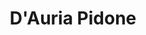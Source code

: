 ---
title: "D'Auria Pidone"
url: /ciudad-autonoma-de-buenos-aires/dauria-pidone/
shop: Elektronik
---